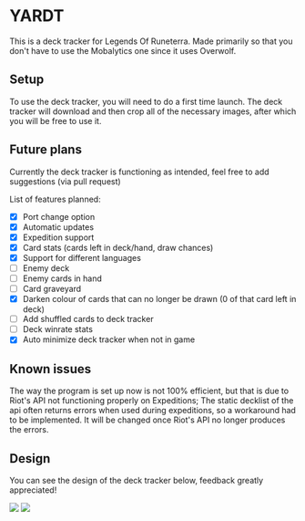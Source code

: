 # YARDT
This is a deck tracker for Legends Of Runeterra. Made primarily so that you don't have to use the Mobalytics one since it uses Overwolf.

## Setup

To use the deck tracker, you will need to do a first time launch. The deck tracker will download and then crop all of the necessary images, after which you will be free to use it. 

## Future plans

Currently the deck tracker is functioning as intended, feel free to add suggestions (via pull request)

List of features planned:

 - [x] Port change option
 - [x] Automatic updates
 - [x] Expedition support
 - [x] Card stats (cards left in deck/hand, draw chances)
 - [x] Support for different languages
 - [ ] Enemy deck
 - [ ] Enemy cards in hand
 - [ ] Card graveyard
 - [x] Darken colour of cards that can no longer be drawn (0 of that card left in deck)
 - [ ] Add shuffled cards to deck tracker
 - [ ] Deck winrate stats
 - [x] Auto minimize deck tracker when not in game

## Known issues

The way the program is set up now is not 100% efficient, but that is due to Riot's API not functioning properly on Expeditions; The static decklist of the api often returns errors when used during expeditions, so a workaround had to be implemented. It will be changed once Riot's API no longer produces the errors.

## Design

You can see the design of the deck tracker below, feedback greatly appreciated!

![](https://i.imgur.com/8nobIgy.png)
![](https://i.imgur.com/bKfAuS1.png)

